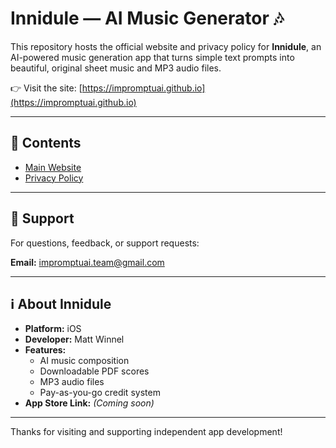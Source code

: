 # Innidule — AI Music Generator 🎶

This repository hosts the official website and privacy policy for **Innidule**, an AI-powered music generation app that turns simple text prompts into beautiful, original sheet music and MP3 audio files.

👉 Visit the site: [https://impromptuai.github.io](https://impromptuai.github.io)

---

## 📄 Contents

- [Main Website](https://impromptuai.github.io/)
- [Privacy Policy](https://impromptuai.github.io/privacy.html)

---

## 📩 Support

For questions, feedback, or support requests:

**Email:** [impromptuai.team@gmail.com](mailto:impromptuai.team@gmail.com)

---

## ℹ️ About Innidule

- **Platform:** iOS
- **Developer:** Matt Winnel
- **Features:**  
  - AI music composition  
  - Downloadable PDF scores  
  - MP3 audio files  
  - Pay-as-you-go credit system  
- **App Store Link:** *(Coming soon)*

---

Thanks for visiting and supporting independent app development!
